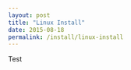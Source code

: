 ```yaml
---
layout: post
title: "Linux Install"
date: 2015-08-18
permalink: /install/linux-install
---
```


Test